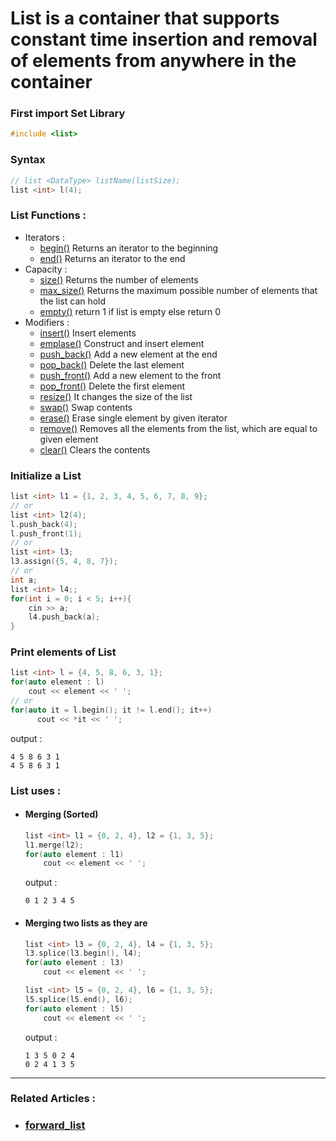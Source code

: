 # **List** is a container that supports constant time insertion and removal of elements from anywhere in the container

### First import Set Library
```cpp
#include <list>
```

### Syntax 
  ```cpp
  // list <DataType> listName(listSize);
  list <int> l(4);
  ```
  
### List Functions :
  - Iterators :
    - [begin()](https://en.cppreference.com/w/cpp/container/list/begin) Returns an iterator to the beginning
    - [end()](https://en.cppreference.com/w/cpp/container/list/end) Returns an iterator to the end
  - Capacity :
    - [size()](https://www.javatpoint.com/post/cpp-list-max_size-function) Returns the number of elements
    - [max_size()](https://www.geeksforgeeks.org/list-max_size-function-in-c-stl/) Returns the maximum possible number of elements that the list can hold
    - [empty()](https://www.javatpoint.com/post/cpp-list-empty-function) return 1 if list is empty else return 0
  - Modifiers :
    - [insert()](https://en.cppreference.com/w/cpp/container/list/insert) Insert elements
    - [emplase()](https://www.geeksforgeeks.org/list-emplace-function-in-c-stl/) Construct and insert element  
    - [push_back()](https://www.geeksforgeeks.org/list-push_back-function-in-c-stl/) Add a new element at the end
    - [pop_back()](https://www.geeksforgeeks.org/list-pop_back-function-in-c-stl/) Delete the last element
    - [push_front()](https://www.geeksforgeeks.org/list-push_front-function-in-c-stl/) Add a new element to the front
    - [pop_front()](https://www.geeksforgeeks.org/list-pop_front-function-in-c-stl/) Delete the first element
    - [resize()](https://www.javatpoint.com/post/cpp-list-resize-function) It changes the size of the list
    - [swap()](https://www.geeksforgeeks.org/listswap-c-stl/) Swap contents
    - [erase()](https://en.cppreference.com/w/cpp/container/list/erase) Erase single element by given iterator
    - [remove()](https://www.geeksforgeeks.org/list-remove-function-in-c-stl/) Removes all the elements from the list, which are equal to given element
    - [clear()](https://www.geeksforgeeks.org/listclear-c-stl/) Clears the contents

### Initialize a List
  ```cpp
  list <int> l1 = {1, 2, 3, 4, 5, 6, 7, 8, 9};
  // or
  list <int> l2(4);
  l.push_back(4);
  l.push_front(1);
  // or
  list <int> l3;
  l3.assign({5, 4, 8, 7});
  // or
  int a;
  list <int> l4;;
  for(int i = 0; i < 5; i++){
      cin >> a;
      l4.push_back(a);
  }
  ```
### Print elements of List
  ```cpp
  list <int> l = {4, 5, 8, 6, 3, 1};
  for(auto element : l)
      cout << element << ' ';
  // or
  for(auto it = l.begin(); it != l.end(); it++)
        cout << *it << ' ';
  ```
  output : 
  ```
  4 5 8 6 3 1
  4 5 8 6 3 1
  ```
### List uses :
  - #### Merging (Sorted)
    ```cpp
    list <int> l1 = {0, 2, 4}, l2 = {1, 3, 5};
    l1.merge(l2);
    for(auto element : l1)
        cout << element << ' ';
    ```
    output : 
    ```
    0 1 2 3 4 5
    ```
  - #### Merging two lists as they are
    ```cpp
    list <int> l3 = {0, 2, 4}, l4 = {1, 3, 5};
    l3.splice(l3.begin(), l4);
    for(auto element : l3)
        cout << element << ' ';

    list <int> l5 = {0, 2, 4}, l6 = {1, 3, 5};
    l5.splice(l5.end(), l6);
    for(auto element : l5)
        cout << element << ' ';
    ```
    output : 
    ```
    1 3 5 0 2 4
    0 2 4 1 3 5
    ```
    
----
### Related Articles :
  - ### [forward_list](https://cplusplus.com/reference/forward_list/forward_list/)
